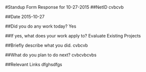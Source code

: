 #Standup Form Response for 10-27-2015
##NetID
cvbcvb

##Date
2015-10-27

##Did you do any work today?
Yes

##If yes, what does your work apply to?
Evaluate Existing Projects

##Briefly describe what you did.
cvbcvb

##What do you plan to do next?
cvbcvbcvbs

##Relevant Links
dfghsdfgs

